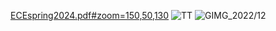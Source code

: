 [ECEspring2024.pdf#zoom=150,50,130](https://anuragpaul0.github.io/One/ECEspring2024.pdf#zoom=150,50,130)
![TT](https://github.com/AnuragPaul0/One/assets/88148165/011f2bed-3c3e-4163-aa30-458e8b50730d)
![GIMG_2022/12](https://github.com/AnuragPaul0/One/assets/88148165/b3c71d85-bed7-41e6-beae-922623f7e224)
